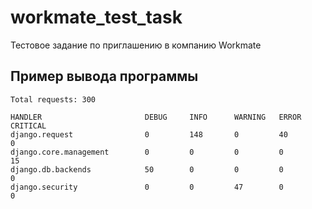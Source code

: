 # workmate_test_task

Тестовое задание по приглашению в компанию Workmate

## Пример вывода программы

```
Total requests: 300

HANDLER                       DEBUG     INFO      WARNING   ERROR     CRITICAL  
django.request                0         148       0         40        0         
django.core.management        0         0         0         0         15        
django.db.backends            50        0         0         0         0         
django.security               0         0         47        0         0         
```
